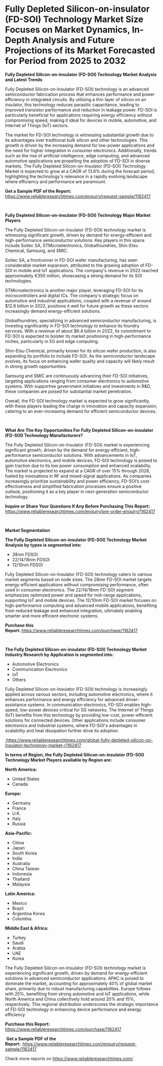 <p><h1>Fully Depleted Silicon-on-insulator (FD-SOI) Technology Market Size Focuses on Market Dynamics, In-Depth Analysis and Future Projections of its Market Forecasted for Period from 2025 to 2032</h1></p><p><strong>Fully Depleted Silicon-on-insulator (FD-SOI) Technology Market Analysis and Latest Trends</strong></p>
<p><p>Fully Depleted Silicon-on-Insulator (FD-SOI) technology is an advanced semiconductor fabrication process that enhances performance and power efficiency in integrated circuits. By utilizing a thin layer of silicon on an insulator, this technology reduces parasitic capacitance, leading to improved transistor performance and reduction in leakage power. FD-SOI is particularly beneficial for applications requiring energy efficiency without compromising speed, making it ideal for devices in mobile, automotive, and Internet of Things (IoT) sectors.</p><p>The market for FD-SOI technology is witnessing substantial growth due to its advantages over traditional bulk silicon and other technologies. This growth is driven by the increasing demand for low-power applications and the need for higher integration in consumer electronics. Additionally, trends such as the rise of artificial intelligence, edge computing, and advanced automotive applications are propelling the adoption of FD-SOI in diverse markets. The Fully Depleted Silicon-on-Insulator (FD-SOI) Technology Market is expected to grow at a CAGR of 13.6% during the forecast period, highlighting the technology's relevance in a rapidly evolving landscape where efficiency and performance are paramount.</p></p>
<p><strong>Get a Sample PDF of the Report:&nbsp;</strong> <a href="https://www.reliableresearchtimes.com/enquiry/request-sample/1162417?utm_campaign=2476&utm_medium=2&utm_source=Github&utm_content=ia&utm_term=12022025&utm_id=fully-depleted-silicon-on-insulator-fd-soi-technology">https://www.reliableresearchtimes.com/enquiry/request-sample/1162417</a></p>
<p>&nbsp;</p>
<p><strong>Fully Depleted Silicon-on-insulator (FD-SOI) Technology Major Market Players</strong></p>
<p><p>The Fully Depleted Silicon-on-Insulator (FD-SOI) technology market is witnessing significant growth, driven by demand for energy-efficient and high-performance semiconductor solutions. Key players in this space include Soitec SA, STMicroelectronics, Globalfoundries, Shin-Etsu Chemical, Samsung, and SMIC.</p><p>Soitec SA, a frontrunner in FD-SOI wafer manufacturing, has seen considerable market expansion, attributed to the growing adoption of FD-SOI in mobile and IoT applications. The company's revenue in 2022 reached approximately €350 million, showcasing a strong demand for its SOI technologies.</p><p>STMicroelectronics is another major player, leveraging FD-SOI for its microcontrollers and digital ICs. The company's strategic focus on automotive and industrial applications, coupled with a revenue of around $12.8 billion in 2022, positions it well for future growth as these sectors increasingly demand energy-efficient solutions.</p><p>Globalfoundries, specializing in advanced semiconductor manufacturing, is investing significantly in FD-SOI technology to enhance its foundry services. With a revenue of about $6.4 billion in 2022, its commitment to FD-SOI is expected to bolster its market positioning in high-performance niches, particularly in 5G and edge computing.</p><p>Shin-Etsu Chemical, primarily known for its silicon wafer production, is also expanding its portfolio to include FD-SOI. As the semiconductor landscape evolves, its focus on enhancing wafer quality and capacity will likely result in strong growth opportunities.</p><p>Samsung and SMIC are continuously advancing their FD-SOI initiatives, targeting applications ranging from consumer electronics to automotive systems. With supportive government initiatives and investments in R&D, these companies are poised for substantial market penetration.</p><p>Overall, the FD-SOI technology market is expected to grow significantly, with these players leading the charge in innovation and capacity expansion, catering to an ever-increasing demand for efficient semiconductor devices.</p></p>
<p>&nbsp;</p>
<p><strong>What Are The Key Opportunities For Fully Depleted Silicon-on-insulator (FD-SOI) Technology Manufacturers?</strong></p>
<p><p>The Fully Depleted Silicon-on-Insulator (FD-SOI) market is experiencing significant growth, driven by the demand for energy-efficient, high-performance semiconductor solutions. With advancements in IoT, automotive electronics, and mobile devices, FD-SOI technology is poised to gain traction due to its low power consumption and enhanced scalability. The market is projected to expand at a CAGR of over 15% through 2028, fueled by innovations in RF and mixed-signal applications. As companies increasingly prioritize sustainability and power efficiency, FD-SOI’s cost-effectiveness and simplified fabrication processes ensure a positive outlook, positioning it as a key player in next-generation semiconductor technology.</p></p>
<p><strong>Inquire or Share Your Questions If Any Before Purchasing This Report:</strong> <a href="https://www.reliableresearchtimes.com/enquiry/pre-order-enquiry/1162417?utm_campaign=2476&utm_medium=2&utm_source=Github&utm_content=ia&utm_term=12022025&utm_id=fully-depleted-silicon-on-insulator-fd-soi-technology">https://www.reliableresearchtimes.com/enquiry/pre-order-enquiry/1162417</a></p>
<p>&nbsp;</p>
<p><strong>Market Segmentation</strong></p>
<p><strong>The Fully Depleted Silicon-on-insulator (FD-SOI) Technology Market Analysis by types is segmented into:</strong></p>
<p><ul><li>28nm FDSOI</li><li>22/14/18nm FDSOI</li><li>12/10nm FDSOI</li></ul></p>
<p><p>Fully Depleted Silicon-on-Insulator (FD-SOI) technology caters to various market segments based on node sizes. The 28nm FD-SOI market targets energy-efficient applications without compromising performance, often used in consumer electronics. The 22/14/18nm FD-SOI segment emphasizes optimized power and speed for mid-range applications, supporting IoT and mobile devices. The 12/10nm FD-SOI market focuses on high-performance computing and advanced mobile applications, benefiting from reduced leakage and enhanced integration, ultimately enabling smarter and more efficient electronic systems.</p></p>
<p><strong>Purchase this Report:&nbsp;</strong><a href="https://www.reliableresearchtimes.com/purchase/1162417?utm_campaign=2476&utm_medium=2&utm_source=Github&utm_content=ia&utm_term=12022025&utm_id=fully-depleted-silicon-on-insulator-fd-soi-technology">https://www.reliableresearchtimes.com/purchase/1162417</a></p>
<p>&nbsp;</p>
<p><strong>The Fully Depleted Silicon-on-insulator (FD-SOI) Technology Market Industry Research by Application is segmented into:</strong></p>
<p><ul><li>Automotive Electronics</li><li>Communication Electronics</li><li>IoT</li><li>Others</li></ul></p>
<p><p>Fully Depleted Silicon-on-Insulator (FD-SOI) technology is increasingly applied across various sectors, including automotive electronics, where it enhances performance and energy efficiency for advanced driver-assistance systems. In communication electronics, FD-SOI enables high-speed, low-power devices critical for 5G networks. The Internet of Things (IoT) benefits from this technology by providing low-cost, power-efficient solutions for connected devices. Other applications include consumer electronics and industrial systems, where FD-SOI's advantages in scalability and heat dissipation further drive its adoption.</p></p>
<p><a href="https://www.reliableresearchtimes.com/global-fully-depleted-silicon-on-insulator-technology-market-r1162417?utm_campaign=2476&utm_medium=2&utm_source=Github&utm_content=ia&utm_term=12022025&utm_id=fully-depleted-silicon-on-insulator-fd-soi-technology">&nbsp;https://www.reliableresearchtimes.com/global-fully-depleted-silicon-on-insulator-technology-market-r1162417</a></p>
<p><strong>In terms of Region, the Fully Depleted Silicon-on-insulator (FD-SOI) Technology Market Players available by Region are:</strong></p>
<p>
    <p> <strong> North America: </strong>
        <ul>
            <li>United States</li>
            <li>Canada</li>
        </ul>
        </p> 
    <p> <strong> Europe: </strong>
        <ul>
            <li>Germany</li>
            <li>France</li>
            <li>U.K.</li>
            <li>Italy</li>
            <li>Russia</li>
        </ul>
        </p> 
    <p> <strong> Asia-Pacific: </strong>
        <ul>
            <li>China</li>
            <li>Japan</li>
            <li>South Korea</li>
            <li>India</li>
            <li>Australia</li>
            <li>China Taiwan</li>
            <li>Indonesia</li>
            <li>Thailand</li>
            <li>Malaysia</li>
        </ul>
        </p> 
    <p> <strong> Latin America: </strong>
        <ul>
            <li>Mexico</li>
            <li>Brazil</li>
            <li>Argentina Korea</li>
            <li>Colombia</li>
        </ul>
        </p> 
    <p> <strong> Middle East & Africa: </strong>
        <ul>
            <li>Turkey</li>
            <li>Saudi</li>
            <li>Arabia</li>
            <li>UAE</li>
            <li>Korea</li>
        </ul>
    </p>
    </p>
<p><p>The Fully Depleted Silicon-on-Insulator (FD-SOI) technology market is experiencing significant growth, driven by demand for energy-efficient solutions in advanced semiconductor applications. APAC is poised to dominate the market, accounting for approximately 40% of global market share, primarily due to robust manufacturing capabilities. Europe follows with 25%, benefiting from strong automotive and IoT applications, while North America and China collectively hold around 20% and 15%, respectively. This regional distribution underscores the strategic importance of FD-SOI technology in enhancing device performance and energy efficiency.</p></p>
<p><strong>Purchase this Report: </strong><a href="https://www.reliableresearchtimes.com/purchase/1162417?utm_campaign=2476&utm_medium=2&utm_source=Github&utm_content=ia&utm_term=12022025&utm_id=fully-depleted-silicon-on-insulator-fd-soi-technology">https://www.reliableresearchtimes.com/purchase/1162417</a></p>
<p>&nbsp;<strong>Get a Sample PDF of the Report:&nbsp;&nbsp;</strong><a href="https://www.reliableresearchtimes.com/enquiry/request-sample/1162417?utm_campaign=2476&utm_medium=2&utm_source=Github&utm_content=ia&utm_term=12022025&utm_id=fully-depleted-silicon-on-insulator-fd-soi-technology">https://www.reliableresearchtimes.com/enquiry/request-sample/1162417</a></p>
<p><strong></strong></p>
<p>Check more reports on <a href="https://www.reliableresearchtimes.com/?utm_campaign=2476&utm_medium=2&utm_source=Github&utm_content=ia&utm_term=12022025&utm_id=fully-depleted-silicon-on-insulator-fd-soi-technology">https://www.reliableresearchtimes.com/</a></p>